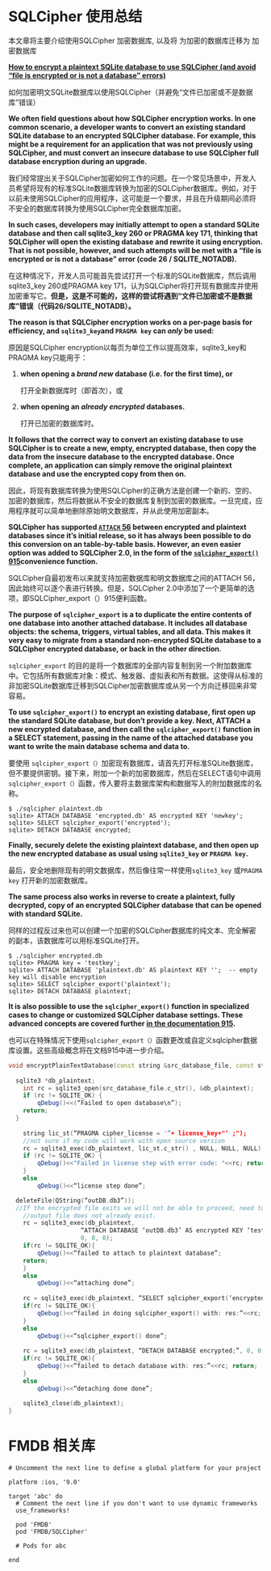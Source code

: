 

# SQLCipher 使用总结

本文章将主要介绍使用SQLCipher 加密数据库, 以及将 为加密的数据库迁移为 加密数据库





**[How to encrypt a plaintext SQLite database to use SQLCipher (and avoid “file is encrypted or is not a database” errors)](https://discuss.zetetic.net/t/how-to-encrypt-a-plaintext-sqlite-database-to-use-sqlcipher-and-avoid-file-is-encrypted-or-is-not-a-database-errors/868)**


如何加密明文SQLite数据库以使用SQLCipher（并避免“文件已加密或不是数据库”错误）

 

**We often field questions about how SQLCipher encryption works. In one common scenario, a developer wants to convert an existing standard SQLite database to an encrypted SQLCipher database. For example, this might be a requirement for an application that was not previously using SQLCipher, and must convert an insecure database to use SQLCipher full database encryption during an upgrade.**

我们经常提出关于SQLCipher加密如何工作的问题。在一个常见场景中，开发人员希望将现有的标准SQLite数据库转换为加密的SQLCipher数据库。例如，对于以前未使用SQLCipher的应用程序，这可能是一个要求，并且在升级期间必须将不安全的数据库转换为使用SQLCipher完全数据库加密。



**In such cases, developers may initially attempt to open a standard SQLite database and then call sqlite3_key 260 or PRAGMA key 171, thinking that SQLCipher will open the existing database and rewrite it using encryption. That is not possible, however, and such attempts will be met with a “file is encrypted or is not a database” error (code 26 / SQLITE_NOTADB).**

在这种情况下，开发人员可能首先尝试打开一个标准的SQLite数据库，然后调用sqlite3_key 260或PRAGMA key 171，认为SQLCipher将打开现有数据库并使用加密重写它。**但是，这是不可能的，这样的尝试将遇到“文件已加密或不是数据库”错误（代码26/SQLITE_NOTADB）。**



**The reason is that SQLCipher encryption works on a per-page basis for efficiency, and `sqlite3_key`and `PRAGMA key` can *only* be used:**

原因是SQLCipher encryption以每页为单位工作以提高效率，sqlite3_key和PRAGMA key只能用于：

1. **when opening a *brand new* database (i.e. for the first time), or**

   打开全新数据库时（即首次），或

2. **when opening an *already encrypted* databases.**

   打开已加密的数据库时。



**It follows that the correct way to convert an existing database to use SQLCipher is to create a new, empty, encrypted database, then copy the data from the insecure database to the encrypted database. Once complete, an application can simply remove the original plaintext database and use the encrypted copy from then on.**

因此，将现有数据库转换为使用SQLCipher的正确方法是创建一个新的、空的、加密的数据库，然后将数据从不安全的数据库复制到加密的数据库。一旦完成，应用程序就可以简单地删除原始明文数据库，并从此使用加密副本。



**SQLCipher has supported [`ATTACH` 56](https://www.zetetic.net/sqlcipher/sqlcipher-api/#attach) between encrypted and plaintext databases since it’s initial release, so it has always been possible to do this conversion on an table-by-table basis. However, an even easier option was added to SQLCipher 2.0, in the form of the [`sqlcipher_export()` 915](https://www.zetetic.net/sqlcipher/sqlcipher-api/#sqlcipher_export)convenience function.**

SQLCipher自最初发布以来就支持加密数据库和明文数据库之间的ATTACH 56，因此始终可以逐个表进行转换。但是，SQLCipher 2.0中添加了一个更简单的选项，即SQLCipher_export（）915便利函数。



**The purpose of `sqlcipher_export` is a to duplicate the entire contents of one database into another attached database. It includes all database objects: the schema, triggers, virtual tables, and all data. This makes it very easy to migrate from a standard non-encrypted SQLite database to a SQLCipher encrypted database, or back in the other direction.**

 `sqlcipher_export` 的目的是将一个数据库的全部内容复制到另一个附加数据库中。它包括所有数据库对象：模式、触发器、虚拟表和所有数据。这使得从标准的非加密SQLite数据库迁移到SQLCipher加密数据库或从另一个方向迁移回来非常容易。



**To use `sqlcipher_export()` to encrypt an existing database, first open up the standard SQLite database, but don’t provide a key. Next, ATTACH a new encrypted database, and then call the `sqlcipher_export()` function in a SELECT statement, passing in the name of the attached database you want to write the main database schema and data to.**

要使用 `sqlcipher_export（）`加密现有数据库，请首先打开标准SQLite数据库，但不要提供密钥。接下来，附加一个新的加密数据库，然后在SELECT语句中调用`sqlcipher_export（）`函数，传入要将主数据库架构和数据写入的附加数据库的名称。

```
$ ./sqlcipher plaintext.db
sqlite> ATTACH DATABASE 'encrypted.db' AS encrypted KEY 'newkey';
sqlite> SELECT sqlcipher_export('encrypted');
sqlite> DETACH DATABASE encrypted;
```



**Finally, securely delete the existing plaintext database, and then open up the new encrypted database as usual using `sqlite3_key` or `PRAGMA key`.**

最后，安全地删除现有的明文数据库，然后像往常一样使用`sqlite3_key` 或`PRAGMA key` 打开新的加密数据库。



**The same process also works in reverse to create a plaintext, fully decrypted, copy of an encrypted SQLCipher database that can be opened with standard SQLite.**

同样的过程反过来也可以创建一个加密的SQLCipher数据库的纯文本、完全解密的副本，该数据库可以用标准SQLite打开。

```
$ ./sqlcipher encrypted.db
sqlite> PRAGMA key = 'testkey';
sqlite> ATTACH DATABASE 'plaintext.db' AS plaintext KEY '';  -- empty key will disable encryption
sqlite> SELECT sqlcipher_export('plaintext');
sqlite> DETACH DATABASE plaintext;
```

**It is also possible to use the `sqlcipher_export()` function in specialized cases to change or customized SQLCipher database settings. These advanced concepts are covered further [in the documentation 915](https://www.zetetic.net/sqlcipher/sqlcipher-api/#sqlcipher_export).**

也可以在特殊情况下使用`sqlcipher_export（）`函数更改或自定义sqlcipher数据库设置。这些高级概念将在文档915中进一步介绍。







```C++
void encryptPlainTextDatabase(const string &src_database_file, const string &license_key){
	
  sqlite3 *db_plaintext;
	int rc = sqlite3_open(src_database_file.c_str(), &db_plaintext);
	if (rc != SQLITE_OK) {
		qDebug()<<(“Failed to open database\n”); 
  	return;
  }
  
	string lic_st(“PRAGMA cipher_license = '”+ license_key+"’ ;");
	//not sure if my code will work with open source version
	rc = sqlite3_exec(db_plaintext, lic_st.c_str() , NULL, NULL, NULL);
	if (rc != SQLITE_OK) {
		qDebug()<<"Failed in license step with error code: "<<rc; return;
	}
	else
		qDebug()<<“license step done”;

  deleteFile(QString(“outDB.db3”));
  //If the encrypted file exits we will not be able to proceed, need to ensure
	//output file does not already exist.
	rc = sqlite3_exec(db_plaintext, 
                    “ATTACH DATABASE ‘outDB.db3’ AS encrypted KEY ‘testkey’”, 
                    0, 0, 0);
	if(rc != SQLITE_OK){
		qDebug()<<“failed to attach to plaintext database”;
    return;
	}
	else
		qDebug()<<“attaching done”;
                
	rc = sqlite3_exec(db_plaintext, “SELECT sqlcipher_export(‘encrypted’)”,0,0,0);
	if(rc != SQLITE_OK){
		qDebug()<<“failed in doing sqlcipher_export() with: res:”<<rc; return;
	}
	else
		qDebug()<<“sqlcipher_export() done”;
                
	rc = sqlite3_exec(db_plaintext, “DETACH DATABASE encrypted;”, 0, 0, 0);
	if(rc != SQLITE_OK){
		qDebug()<<“failed to detach database with: res:”<<rc; return;
	}
	else
		qDebug()<<“detaching done done”;
                
	sqlite3_close(db_plaintext);
}
```



# FMDB 相关库

```
# Uncomment the next line to define a global platform for your project

platform :ios, '9.0'

target 'abc' do
  # Comment the next line if you don't want to use dynamic frameworks
  use_frameworks!

  pod 'FMDB'
  pod 'FMDB/SQLCipher'

  # Pods for abc

end
```

